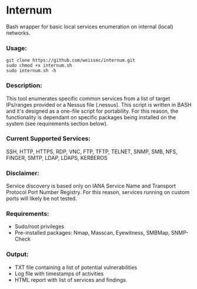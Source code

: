 # Internum
Bash wrapper for basic local services enumeration on internal (local) networks.

### Usage: 
```
git clone https://github.com/weissec/internum.git
sudo chmod +x internum.sh    
sudo internum.sh -h
```

### Description:
This tool enumerates specific common services from a list of target IPs/ranges provided or a Nessus file (.nessus).
This script is written in BASH and it's designed as a one-file script for portability.
For this reason, the functionality is dependant on specific packages being installed on the system (see requirements section below).

### Current Supported Services:
SSH, HTTP, HTTPS, RDP, VNC, FTP, TFTP, TELNET, SNMP, SMB, NFS, FINGER, SMTP, LDAP, LDAPS, KERBEROS

### Disclaimer: 
Service discovery is based only on IANA Service Name and Transport Protocol Port Number Registry.
For this reason, services running on custom ports will likely be not tested.

### Requirements: 
- Sudo/root privileges
- Pre-installed packages: Nmap, Masscan, Eyewitness, SMBMap, SNMP-Check

### Output:
- TXT file containing a list of potential vulnerabilities
- Log file with timestamps of activities
- HTML report with list of services and findings.
